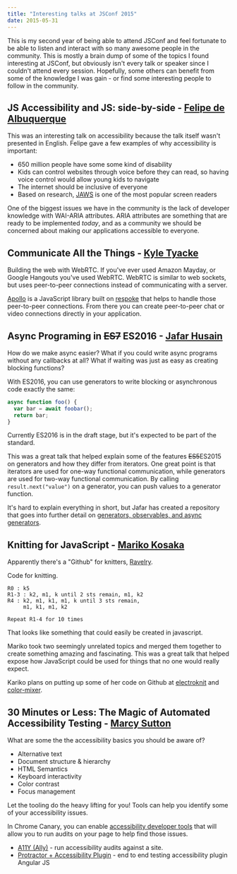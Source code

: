 ```yaml
---
title: "Interesting talks at JSConf 2015"
date: 2015-05-31
---
```


This is my second year of being able to attend JSConf and feel fortunate to be able to listen and interact with so many awesome people in the community. This is mostly a brain dump of some of the topics I found interesting at JSConf, but obviously isn't every talk or speaker since I couldn't attend every session. Hopefully, some others can benefit from some of the knowledge I was gain - or find some interesting people to follow in the community.

## JS Accessibility and JS: side-by-side - [Felipe de Albuquerque](https://twitter.com/felipedeolinda)

This was an interesting talk on accessibility because the talk itself wasn't presented in English. Felipe gave a few examples of why accessibility is important:

* 650 million people have some some kind of disability
* Kids can control websites through voice before they can read, so having voice control would allow young kids to navigate
* The internet should be inclusive of everyone
* Based on research, [JAWS](http://www.freedomscientific.com/Products/Blindness/JAWS) is one of the most popular screen readers

One of the biggest issues we have in the community is the lack of developer knowledge with WAI-ARIA attributes. ARIA attributes are something that are ready to be implemented *today*, and as a community we should be concerned about making our applications accessible to everyone.

## Communicate All the Things - [Kyle Tyacke](https://twitter.com/geekgonenomad)

Building the web with WebRTC. If you've ever used Amazon Mayday, or Google Hangouts you've used WebRTC. WebRTC is similar to web sockets, but uses peer-to-peer connections instead of communicating with a server.

[Apollo](https://github.com/respoke/apollo) is a JavaScript library built on [respoke](https://www.respoke.io/) that helps to handle those peer-to-peer connections. From there you can create peer-to-peer chat or video connections directly in your application.

## Async Programing in ~~ES7~~ ES2016 - [Jafar Husain](http://twitter.com/Jhusain)

How do we make async easier? What if you could write async programs without any callbacks at all? What if waiting was just as easy as creating blocking functions?

With ES2016, you can use generators to write blocking or asynchronous code exactly the same:

```javascript
async function foo() {
  var bar = await foobar();
  return bar;
}
```

Currently ES2016 is in the draft stage, but it's expected to be part of the standard.

This was a great talk that helped explain some of the features ~~ES5~~ES2015 on generators and how they differ from iterators. One great point is that iterators are used for one-way functional communication, while generators are used for two-way functional communication. By calling `result.next("value")` on a generator, you can push values to a generator function.

It's hard to explain everything in short, but Jafar has created a repository that goes into further detail on [generators, observables, and async generators](https://github.com/jhusain/asyncgenerator).

## Knitting for JavaScript - [Mariko Kosaka](https://twitter.com/kosamari)

Apparently there's a "Github" for knitters, [Ravelry](https://www.ravelry.com).

Code for knitting.

```
R0 : k5
R1-3 : k2, m1, k until 2 sts remain, m1, k2
R4 : k2, m1, k1, m1, k until 3 sts remain,
     m1, k1, m1, k2

Repeat R1-4 for 10 times
```

That looks like something that could easily be created in javascript.

Mariko took two seemingly unrelated topics and merged them together to create something amazing and fascinating. This was a great talk that helped expose how JavaScript could be used for things that no one would really expect.

Kariko plans on putting up some of her code on Github at [electroknit](https://github.com/kosamari/electroknit) and [color-mixer](https://github.com/kosamari/color-mixer).

## 30 Minutes or Less: The Magic of Automated Accessibility Testing - [Marcy Sutton](https://twitter.com/marcysutton)

What are some the the accessibility basics you should be aware of?

* Alternative text
* Document structure & hierarchy
* HTML Semantics
* Keyboard interactivity
* Color contrast
* Focus management

Let the tooling do the heavy lifting for you! Tools can help you identify some of your accessibility issues.

In Chrome Canary, you can enable [accessibility developer tools](https://github.com/GoogleChrome/accessibility-developer-tools) that will allow you to run audits on your page to help find those issues.

* [A11Y (Ally)](https://www.npmjs.com/package/a11y) - run accessibility audits against a site.
* [Protractor + Accessibility Plugin](http://marcysutton.com/angular-protractor-accessibility-plugin/) - end to end testing accessibility plugin Angular JS